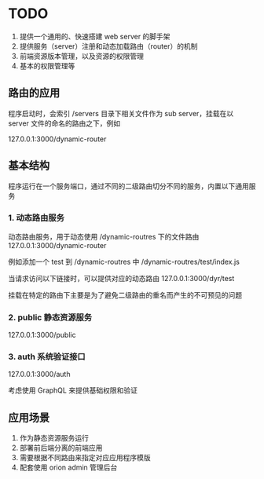 # TODO

1. 提供一个通用的、快速搭建 web server 的脚手架
2. 提供服务（server）注册和动态加载路由（router）的机制
3. 前端资源版本管理，以及资源的权限管理
4. 基本的权限管理等

<!-- 4. 动态路由主要用于提供特定的接口，获取远端数据，或者本地服务数据等 -->

## 路由的应用

程序启动时，会索引 /servers 目录下相关文件作为 sub server，挂载在以 server 文件的命名的路由之下，例如

127.0.0.1:3000/dynamic-router

## 基本结构

程序运行在一个服务端口，通过不同的二级路由切分不同的服务，内置以下通用服务

### 1. 动态路由服务

动态路由服务，用于动态使用 /dynamic-routres 下的文件路由
127.0.0.1:3000/dynamic-router

例如添加一个 test 到 /dynamic-routres 中
/dynamic-routres/test/index.js

当请求访问以下链接时，可以提供对应的动态路由
127.0.0.1:3000/dyr/test

挂载在特定的路由下主要是为了避免二级路由的重名而产生的不可预见的问题

### 2. public 静态资源服务

127.0.0.1:3000/public

### 3. auth 系统验证接口

127.0.0.1:3000/auth

考虑使用 GraphQL 来提供基础权限和验证

## 应用场景

1. 作为静态资源服务运行
2. 部署前后端分离的前端应用
3. 需要根据不同路由来指定对应应用程序模版
4. 配套使用 orion admin 管理后台
